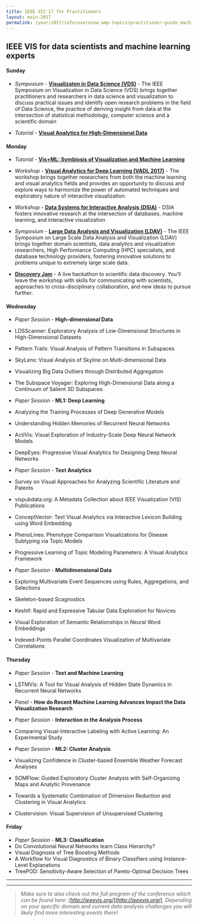 ```yaml
---
title: IEEE VIS'17 for Practitioners
layout: main-2017
permalink: /year/2017/info/overview-amp-topics/practitioner-guide_machine-learning
---
```


## IEEE VIS for data scientists and machine learning experts


#### Sunday
* *Symposium* - **[Visualizaton in Data Science (VDS)](http://www.visualdatascience.org/2017/index.html)** -
The IEEE Symposium on Visualization in Data Science (VDS) brings together practitioners and researchers in data science and visualization to discuss practical issues and identify open research problems in the field of Data Science, the practice of deriving insight from data at the intersection of statistical methodology, computer science and a scientific domain

* *Tutorial* - **[Visual Analytics for High-Dimensional Data](http://ieeevis.org/year/2017/info/tutorials#VA_High-Dim)**



#### Monday

* *Tutorial* - **[Vis+ML: Symbiosis of Visualization and Machine Learning](http://ieeevis.org/year/2017/info/tutorials#Vis+ML)**

* *Workshop* - **[Visual Analytics for Deep Learning (VADL 2017)](https://vadl2017.github.io/)** -
The workshop brings together researchers from both the machine learning and visual analytics fields and provides an opportunity to discuss and explore ways to harmonize the power of automated techniques and exploratory nature of interactive visualization.

* *Workshop* - **[Data Systems for Interactive Analysis (DSIA)](http://www.interactive-analysis.org/)** -
DSIA fosters innovative research at the intersection of databases, machine learning, and interactive visualization

* *Symposium* - **[Large Data Analysis and Visualization (LDAV)](http://ldav.org/)** -
The IEEE Symposium on Large Scale Data Analysis and Visualization (LDAV) brings together domain scientists, data analytics and visualization researchers, High Performance Computing (HPC) specialists, and database technology providers, fostering innovative solutions to problems unique to extremely large scale data.

* **[Discovery Jam](http://discoveryjam.com/)** -
A live hackathon to scientific data discovery. You’ll leave the workshop with skills for communicating with scientists, approaches to cross-disciplinary collaboration, and new ideas to pursue further.

#### Wednesday 

* *Paper Session* - **High-dimensional Data**	
 * LDSScanner: Exploratory Analysis of Low-Dimensional Structures in High-Dimensional Datasets
 * Pattern Trails: Visual Analysis of Pattern Transitions in Subspaces
 * SkyLens: Visual Analysis of Skyline on Multi-dimensional Data
 * Visualizing Big Data Outliers through Distributed Aggregation
 * The Subspace Voyager: Exploring High-Dimensional Data along a Continuum of Salient 3D Subspaces

* *Paper Session* - **ML1: Deep Learning** 
 * Analyzing the Training Processes of Deep Generative Models
 * Understanding Hidden Memories of Recurrent Neural Networks
 * ActiVis: Visual Exploration of Industry-Scale Deep Neural Network Models
 * DeepEyes: Progressive Visual Analytics for Designing Deep Neural Networks

* *Paper Session* - **Text Analytics**
 * Survey on Visual Approaches for Analyzing Scientific Literature and Patents
 * vispubdata.org: A Metadata Collection about IEEE Visualization (VIS) Publications
 * ConceptVector: Text Visual Analytics via  Interactive Lexicon Building using Word Embedding
 * PhenoLines: Phenotype Comparison Visualizations for Disease Subtyping via Topic Models
 * Progressive Learning of Topic Modeling Parameters: A Visual Analytics Framework

* *Paper Session* - **Multidimensional Data**
 * Exploring Multivariate Event Sequences using Rules, Aggregations, and Selections
 * Skeleton-based Scagnostics
 * Keshif: Rapid and Expressive Tabular Data Exploration for Novices
 * Visual Exploration of Semantic Relationships in Neural Word Embeddings
 * Indexed-Points Parallel Coordinates Visualization of Multivariate Correlations
 
 
 
#### Thursday

* *Paper Session* - **Text and Machine Learning**
 * LSTMVis: A Tool for Visual Analysis of Hidden State Dynamics in Recurrent Neural Networks

* *Panel* - **How do Recent Machine Learning Advances Impact the Data Visualization Research**

* *Paper Session* - **Interaction in the Analysis Process**
 * Comparing Visual-Interactive Labeling with Active Learning: An Experimental Study

* *Paper Session* - **ML2: Cluster Analysis**
 * Visualizing Confidence in Cluster-based Ensemble Weather Forecast Analyses
 * SOMFlow: Guided Exploratory Cluster Analysis with Self-Organizing Maps and Analytic Provenance
 * Towards a Systematic Combination of Dimension Reduction and Clustering in Visual Analytics
 * Clustervision: Visual Supervision of Unsupervised Clustering

 
#### Friday
* *Paper Session* - **ML3: Classification**
 * Do Convolutional Neural Networks learn Class Hierarchy?
 * Visual Diagnosis of Tree Boosting Methods
 * A Workflow for Visual Diagnostics of Binary Classifiers using Instance-Level Explanations
 * TreePOD: Sensitivity-Aware Selection of Pareto-Optimal Decision Trees


-----
*** 

> _Make sure to also check out the full program of the conference which can be found here: [http://ieeevis.org/](http://ieeevis.org/). 
Depending on your specific domain and current data analysis challenges you will likely find more interesting events there!_
